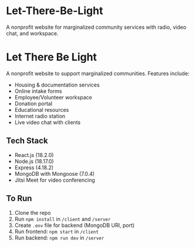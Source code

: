 # Let-There-Be-Light
A nonprofit website for marginalized community services with radio, video chat, and workspace.
# Let There Be Light

A nonprofit website to support marginalized communities. Features include:
- Housing & documentation services
- Online intake forms
- Employee/Volunteer workspace
- Donation portal
- Educational resources
- Internet radio station
- Live video chat with clients

## Tech Stack
- React.js (18.2.0)
- Node.js (18.17.0)
- Express (4.18.2)
- MongoDB with Mongoose (7.0.4)
- Jitsi Meet for video conferencing

## To Run
1. Clone the repo
2. Run `npm install` in `/client` and `/server`
3. Create `.env` file for backend (MongoDB URI, port)
4. Run frontend: `npm start` in `/client`
5. Run backend: `npm run dev` in `/server`

